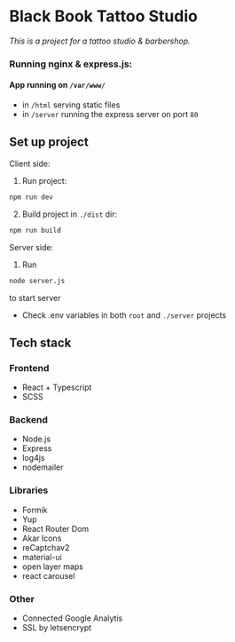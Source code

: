 # Black Book Tattoo Studio

_This is a project for a tattoo studio & barbershop._

### Running nginx & express.js:

#### App running on `/var/www/`

- in `/html` serving static files
- in `/server` running the express server on port `80`

## Set up project

Client side:

1. Run project:

```sh
npm run dev
```

2. Build project in `./dist` dir:

```sh
npm run build
```

Server side:

1. Run

```sh
node server.js
```

to start server

- Check .env variables in both `root` and `./server` projects

## Tech stack

### Frontend

- React + Typescript
- SCSS

### Backend

- Node.js
- Express
- log4js
- nodemailer

### Libraries

- Formik
- Yup
- React Router Dom
- Akar Icons
- reCaptchav2
- material-ui
- open layer maps
- react carousel

### Other

- Connected Google Analytis
- SSL by letsencrypt
